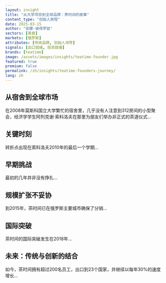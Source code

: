 ```yaml
---
layout: insight
title: "从大学项目到全球品牌：茶时间的故事"
content_type: "创始人旅程"
date: 2025-03-15
author: "安娜·彼得罗娃"
sectors: [美食]
markets: [俄罗斯]
attributes: [传统品牌, 创始人领导]
signals: [出口就绪, 投资就绪]
brands: [teatime]
image: /assets/images/insights/teatime-founder.jpg
featured: true
premium: false
permalink: /zh/insights/teatime-founders-journey/
lang: zh
---
```


## 从宿舍到全球市场

在2008年莫斯科国立大学繁忙的宿舍里，几乎没有人注意到312房间的小型聚会，经济学学生阿列克谢·索科洛夫在那里为朋友们举办非正式的茶道仪式...

## 关键时刻

转折点出现在索科洛夫2010年的最后一个学期...

## 早期挑战

最初的几年并非没有挣扎...

## 规模扩张不妥协

到2015年，茶时间已在俄罗斯主要城市确保了分销...

## 国际突破

茶时间的国际突破发生在2018年...

## 未来：传统与创新的结合

如今，茶时间拥有超过200名员工，出口到23个国家，并继续以每年30%的速度增长...
